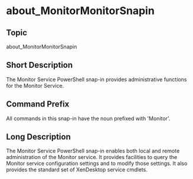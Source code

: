 ﻿
# about\_MonitorMonitorSnapin

## Topic
about\_MonitorMonitorSnapin


## Short Description

The Monitor Service PowerShell snap-in provides administrative functions for the Monitor Service.


## Command Prefix
All commands in this snap-in have the noun prefixed with 'Monitor'.


## Long Description

The Monitor Service PowerShell snap-in enables both local and remote administration of the Monitor service.  It provides facilities to query the Monitor service configuration settings and to modify those settings.  It also provides the standard set of XenDesktop service cmdlets.


